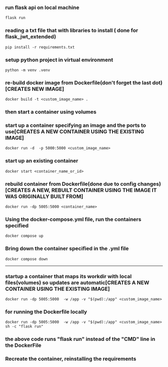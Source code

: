 ### run flask api on local machine
```
flask run
```

### reading a txt file that with libraries to install ( done for flask_jwt_extended)
```
pip install -r requirements.txt
```

### setup python project in virtual environment
```
python -m venv .venv
```

### re-build docker image from Dockerfile(don't forget the last dot)[CREATES NEW IMAGE]
```
docker build -t <custom_image_name> .
```
### then start a container using volumes


### start up a container specifying an image and the ports to use[CREATES A NEW CONTAINER USING THE EXISTING IMAGE]
```
docker run -d  -p 5000:5000 <custom_image_name>
```

### start up an existing container
```
docker start <container_name_or_id>
```

### rebuild container from Dockerfile(done due to config changes)[CREATES A NEW, REBUILT CONTAINER USING THE IMAGE IT WAS ORIGINALLY BUILT FROM]
```
docker run -dp 5005:5000 <container_name>
```

### Using the docker-compose.yml file, run the containers specified
```
docker compose up
```
### Bring down the container specified in the .yml file
```
docker compose down
```

------------------------

### startup a container that maps its workdir with local files(volumes) so updates are automatic[CREATES A NEW CONTAINER USING THE EXISTING IMAGE]
```
docker run -dp 5005:5000  -w /app -v "$(pwd):/app" <custom_image_name>
```
### for running the Dockerfile locally
```
docker run -dp 5005:5000  -w /app -v "$(pwd):/app" <custom_image_name> sh -c "flask run"
```
### the above code runs "flask run" instead of the "CMD" line in the DockerFile


### Recreate the container, reinstalling the requirements